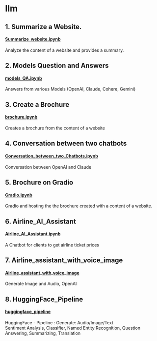 # llm

## 1. Summarize a Website. 
#### [Summarize_website.ipynb](https://github.com/RanjitSolomon/llm/blob/main/Summarize_website.ipynb) 
Analyze the content of a website and provides a summary. 

## 2. Models Question and Answers 
#### [models_QA.ipynb](https://github.com/RanjitSolomon/llm/blob/main/models_QA.ipynb) 
Answers from various Models (OpenAI, Claude, Cohere, Gemini)

## 3. Create a Brochure 
#### [brochure.ipynb](https://github.com/RanjitSolomon/llm/blob/main/brochure.ipynb) 
Creates a brochure from the content of a website

## 4. Conversation between two chatbots 
#### [Conversation_between_two_Chatbots.ipynb](https://github.com/RanjitSolomon/llm/blob/main/Conversation_between_two_Chatbots.ipynb)
Conversation between OpenAI and Claude 

## 5. Brochure on Gradio
#### [Gradio.ipynb](https://github.com/RanjitSolomon/llm/blob/main/Gradio.ipynb) 
Gradio and hosting the the brochure created with a content of a website.

## 6. Airline_AI_Assistant 
#### [Airline_AI_Assistant.ipynb](https://github.com/RanjitSolomon/llm/blob/main/Airline_AI_Assistant.ipynb)
A Chatbot for clients to get airline ticket prices

## 7. Airline_assistant_with_voice_image
#### [Airline_assistant_with_voice_image](https://github.com/RanjitSolomon/llm/blob/main/Airline_assistant_with_voice_image.ipynb)
Generate Image and Audio, OpenAI 

## 8. HuggingFace_Pipeline
#### [huggingface_pipeline](https://github.com/RanjitSolomon/llm/blob/main/huggingface_pipeline.ipynb)
HuggingFace - Pipeline :  Generate: Audio/Image/Text   
Sentiment Analysis, Classifier, Named Entity Recognition, Question Answering, Summarizing, Translation



